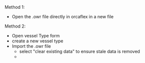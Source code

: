 Method 1:
- Open the .owr file directly in orcaflex in a new file

Method 2:
- Open vessel Type form
- create a new vessel type
- Import the .owr file
  - select "clear existing data" to ensure stale data is removed
  - 